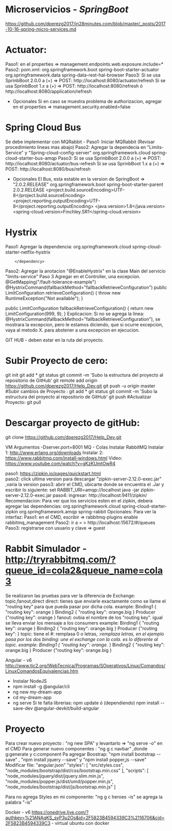Microservicios - _SpringBoot_
=============================
https://github.com/dperezg2017/in28minutes.com/blob/master/_posts/2017-10-16-spring-micro-services.md

# Actuator: 
Paso1: en el properties => management.endpoints.web.exposure.include=*
Paso2: pom.xml: 
		<dependency>
			<groupId>org.springframework.boot</groupId>
			<artifactId>spring-boot-starter-actuator</artifactId>
		</dependency>
		<dependency>
			<groupId>org.springframework.data</groupId>
			<artifactId>spring-data-rest-hal-browser</artifactId>
		</dependency>
Paso3: Si se usa SprinbBoot 2.0.0 a (+) =>  POST: http://localhost:8080/actuator/refresh 
       Si se usa SprinbBoot 1.x a (+) =>  POST: http://localhost:8080/refresh ó http://localhost:8080/application/refresh
* Opcionales
Si en caso se muestra problema de authorizacion, agregar en el properties => management.security.enabled=false

# Spring Cloud Bus 
Se debe implementar con MQRabbit - 
Paso1: Iniciar MQRabbit (Revisar procedimiento lineas mas abajo)
Paso2: Agregar la dependecia en "Limits-Service" y "Spring-cloud-config-server"
		<dependency>
			<groupId>org.springframework.cloud</groupId>
			<artifactId>spring-cloud-starter-bus-amqp</artifactId>
		</dependency>
Paso3: Si se usa SprinbBoot 2.0.0 a (+) =>  POST: http://localhost:8080/actuator/bus-refresh
       Si se usa SprinbBoot 1.x a (+) =>  POST: http://localhost:8080/bus/refresh
* Opcionales
El Bus, esta estable en la version de SpringBoot => "2.0.2.RELEASE"
	<parent>
		<groupId>org.springframework.boot</groupId>
		<artifactId>spring-boot-starter-parent</artifactId>
		<version>2.0.2.RELEASE</version>
		<relativePath /> <!-- lookup parent from repository -->
	</parent>
	<properties>
		<project.build.sourceEncoding>UTF-8</project.build.sourceEncoding>
		<project.reporting.outputEncoding>UTF-8</project.reporting.outputEncoding>
		<java.version>1.8</java.version>
		<!-- for 2.1.0 <spring-cloud.version>Greenwich.M1</spring-cloud.version> -->
		<spring-cloud.version>Finchley.SR1</spring-cloud.version>
	</properties>
	
# Hystrix
Paso1: Agregar la dependencia: 
		<dependency>
			<groupId>org.springframework.cloud</groupId>
			<artifactId>spring-cloud-starter-netflix-hystrix</artifactId>
<!-- 			<artifactId>spring-cloud-starter-hystrix</artifactId> -->
		</dependency>

Paso2: Agregar la anotacion "@EnableHystrix" en la clase Main del servicio "limits-service"
Paso 3 Agregar en el Controller, una excepcion.
  @GetMapping("/fault-tolerance-example")
  @HystrixCommand(fallbackMethod="fallbackRetrieveConfiguration")
  public LimitConfiguration retrieveConfiguration() {
    throw new RuntimeException("Not available");
  }

  public LimitConfiguration fallbackRetrieveConfiguration() {
    return new LimitConfiguration(999, 9);
  }
  Explicacion: Si no se agrega la linea:  @HystrixCommand(fallbackMethod="fallbackRetrieveConfiguration"), se mostrara la excepcion, pero le estamos diciendo, que si ocurre excepcion, vaya al metodo X. para abstener a una excepcion en ejecucion.

GIT HUB - deben estar en la ruta del proyecto.
# Subir Proyecto de cero: 
git init
git add *
git status 
git commit -m 'Subo la estructura del proyecto al repositorio de GitHub'
git remote add origin https://github.com/dperezg2017/Help_Dev.git
git push -u origin master
#Subir cambios de Proyecto : 
git add *
git status 
git commit -m 'Subo la estructura del proyecto al repositorio de GitHub'
git push
#Actualizar Proyecto:
git pull
# Descargar proyecto de gitHub:
git clone https://github.com/dperezg2017/Help_Dev.git

VM Argumentos
-Dserver.port=8001 
MQ - Colas
Instalar RabbitMQ
Instalar 1: http://www.erlang.org/downloads
Instalar 2: https://www.rabbitmq.com/install-windows.html
Video: https://www.youtube.com/watch?v=gKzKUmtOwR4


paso1: https://zipkin.io/pages/quickstart.html  
paso2: click ultima version para descargar "zipkin-server-2.12.0-exec.jar" ,varia la version
paso3: abrir el CMD, ubicarte donde se encuentra el .Jar y escribir lo siguiente:
set RABBIT_URI=amqp://localhost
java -jar zipkin-server-2.12.0-exec.jar
paso4: ingresar: http://localhost:9411/zipkin/   
Recomendacion:
Para ver que los servicios esten en el zipkin, debera agregar las dependencias:
		<dependency>
			<groupId>org.springframework.cloud</groupId>
			<artifactId>spring-cloud-starter-zipkin</artifactId>
		</dependency>
		<dependency>
			<groupId>org.springframework.amqp</groupId>
			<artifactId>spring-rabbit</artifactId>
		</dependency>
Opcionales:
Para ver la interfaz: 
Paso1: en el CMD, escribir => rabbitmq-plugins enable rabbitmq_management
Paso2: ir a = > http://localhost:15672/#/queues
Paso3: registrarse con usuario y clave => guest

# Rabbit Simulador  - http://tryrabbitmq.com/?queue_id=cola2&queue_name=cola3

Se realizaron las pruebas para ver la diferencia de Exchange: topic,fanout,direct 
direct: tienes que enviarle exactamente como se llame el "routing key" para que pueda pasar por dicha cola. 
	example: Binding1 { "routing key": orange }    Binding2 { "routing key": orange.big }
		 Producer {"routing key": orange }
fanout: ovbia el nombre de los "routing key". igual se lleva enviar los mensaje a los consumers
	example: Binding1 { "routing key": orange }    Binding2 { "routing key": orange.big }
		 Producer {"routing key":  }
topic: tiene el #: remplasa 0 o letras, *:remplaza letras, en el ejemplo pasa por los dos binding: une el exchange con la cola. es lo diferente al topic.
	example: Binding1 { "routing key": orange.* }    Binding2 { "routing key": orange.big }
		 Producer {"routing key": orange.big }		 
		 
Angular - v6
http://www.tic2.org/WebTecnica/Programas/SOperativos/Linux/Comandos/LinuxComandosEquivalencias.htm

- Instalar NodeJS
- npm install -g @angular/cli
- ng new my-dream-app
- cd my-dream-app
- ng serve
Si te falta librerias: npm update   ó  (dependiendo)   npm install --save-dev @angular-devkit/build-angular
# Proyecto

Para crear nuevo proyecto :  "ng new SPA" y levantarlo => "ng serve -o" en el CMD
Para generar nuevo componentes : "ng g c navbar"  ,donde g:generate y c:component
Pa agregar Boostrap: "npm install bootstrap --save" , "npm install jquery --save" y "npm install popper,js --save"
Modificar file: "angular.json"
            "styles": [
              "src/styles.css",
              "node_modules/bootstrap/dist/css/bootstrap.min.css"
            ],
            "scripts": [
              "node_modules/jquery/dist/jquery.slim.min.js",
              "node_modules/popper.js/dist/umd/popper.min.js",
              "node_modules/bootstrap/dist/js/bootstrap.min.js"
            ]

Para no agrega Styles en mi componente: "ng g c heroes -is" se agrega la palabra "-is"


Docker - v6
https://onedrive.live.com/?authkey=%21ANAqKS_syP3u2Os&id=2F5823B4594339C3%2116706&cid=2F5823B4594339C3 - virtual ubuntu con docker






